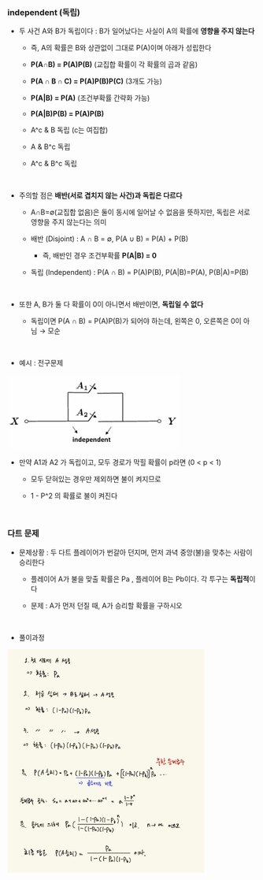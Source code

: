 ### independent (독립)

- 두 사건 A와 B가 독립이다 : B가 일어났다는 사실이 A의 확률에 **영향을 주지 않는다**

    - 즉, A의 확률은 B와 상관없이 그대로 P(A)이며 아래가 성립한다
    
    - **P(A∩B) = P(A)P(B)** (교집합 확률이 각 확률의 곱과 같음)
 
    - **P(A ∩ B ∩ C) = P(A)P(B)P(C)** (3개도 가능)
 
    - **P(A|B) = P(A)** (조건부확률 간략화 가능)
    
    - **P(A|B)P(B) = P(A)P(B)**
 
    - A^c & B 독립 (c는 여집합)

    - A & B^c 독립

    - A^c & B^c 독립

<br/>

- 주의할 점은 **배반(서로 겹치지 않는 사건)과 독립은 다르다**

    - A∩B=∅(교집합 없음)은 둘이 동시에 일어날 수 없음을 뜻하지만, 독립은 서로 영향을 주지 않는다는 의미
 
    - 배반 (Disjoint) : A ∩ B = ∅, P(A ∪ B) = P(A) + P(B)
 
        - 즉, 배반인 경우 조건부확률 **P(A|B) = 0**
 
    - 독립 (Independent) : P(A ∩ B) = P(A)P(B), P(A|B)=P(A), P(B|A)=P(B)

<br/>

- 또한 A, B가 둘 다 확률이 0이 아니면서 배반이면, **독립일 수 없다**

    - 독립이면 P(A ∩ B) = P(A)P(B)가 되어야 하는데, 왼쪽은 0, 오른쪽은 0이 아님 → 모순 

<br/>

- 예시 : 전구문제
  
![System Resources](../../images/Probability%20Theory%20for%20AI%20images/전구문제.png)

- 만약 A1과 A2 가 독립이고, 모두 경로가 막힐 확률이 p라면 (0 < p < 1)

    - 모두 닫혀있는 경우만 제외하면 불이 켜지므로
 
    - 1 - P^2 의 확률로 불이 켜진다
 
    
<br/>

### 다트 문제

- 문제상황 : 두 다트 플레이어가 번갈아 던지며, 먼저 과녁 중앙(불)을 맞추는 사람이 승리한다

    - 플레이어 A가 불을 맞출 확률은 Pa , 플레이어 B는 Pb이다. 각 투구는 **독립적**이다
 
    - 문제 : A가 먼저 던질 때, A가 승리할 확률을 구하시오

<br/>

- 풀이과정

![System Resources](../../images/Probability%20Theory%20for%20AI%20images/다트문제풀이과정.jpg)














































































































